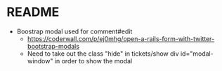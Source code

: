 # README

* Boostrap modal used for comment#edit
  - https://coderwall.com/p/ej0mhg/open-a-rails-form-with-twitter-bootstrap-modals
  - Need to take out the class "hide" in tickets/show div id="modal-window" in order to show the modal